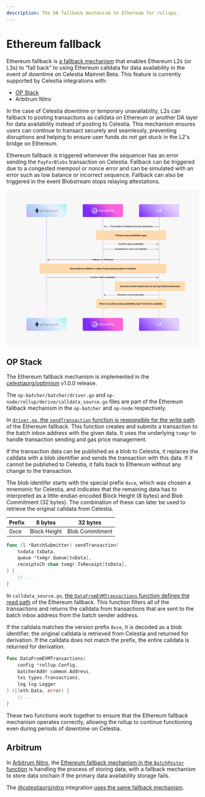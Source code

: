```yaml
---
description: The DA fallback mechanism to Ethereum for rollups.
---
```


# Ethereum fallback

Ethereum fallback is
[a fallback mechanism](https://github.com/celestiaorg/optimism/pull/266)
that enables Ethereum L2s (or L3s) to “fall back” to using Ethereum
calldata for data availability in the event of downtime on Celestia
Mainnet Beta. This feature is currently supported by Celestia integrations
with:

- [OP Stack](optimism-devnet.md#eth-fallback)
- Arbitrum Nitro

In the case of Celestia downtime or temporary unavailability, L2s can
fallback to posting transactions as calldata on Ethereum or another DA
layer for data availability instead of posting to Celestia. This
mechanism ensures users can continue to transact securely and seamlessly,
preventing disruptions and helping to ensure user funds do not get stuck
in the L2's bridge on Ethereum.

Ethereum fallback is triggered whenever the sequencer has an error
sending the `PayForBlobs` transaction on Celestia. Fallback can be
triggered due to a congested mempool or nonce error and can be simulated
with an error such as low balance or incorrect sequence. Fallback
can also be triggered in the event Blobstream stops relaying attestations.

![Ethereum fallback](/img/Celestia_ethereum-fallback.jpg)

## OP Stack

The Ethereum fallback mechanism is implemented in the
[celestiaorg/optimism](https://github.com/celestiaorg/optimism/tree/release-v1.0.0) v1.0.0 release.

The `op-batcher/batcher/driver.go` and
`op-node/rollup/derive/calldata_source.go` files are part of the Ethereum
fallback mechanism in the `op-batcher` and `op-node` respectively.

In [`driver.go`, the `sendTransaction` function is responsible for the write path](https://github.com/celestiaorg/optimism/blob/release-v1.0.0/op-batcher/batcher/driver.go#L400-L406)
of the Ethereum fallback. This function creates and submits a transaction to the
batch inbox address with the given data. It uses the underlying `txmgr` to
handle transaction sending and gas price management.

If the transaction data can be published as a blob to Celestia,
it replaces the calldata with a blob identifier and sends the
transaction with this data. If it cannot be published to Celestia,
it falls back to Ethereum without any change to the transaction.

The blob identifer starts with the special prefix `0xce`, which was chosen a
mnemonic for Celestia, and indicates that the remaining data has to
interpreted as a little-endian encoded Block Height (8 bytes) and
Blob Commitment (32 bytes). The combination of these can later be used to
retrieve the original calldata from Celestia.

<!-- markdownlint-disable MD013 -->
| Prefix | 8 bytes       | 32 bytes        |
|--------|---------------|-----------------|
| 0xce   | Block Height  | Blob Commitment |
<!-- markdownlint-enable MD013 -->
```go
func (l *BatchSubmitter) sendTransaction(
    txdata txData,
    queue *txmgr.Queue[txData],
    receiptsCh chan txmgr.TxReceipt[txData],
) {
    // ...
}
```

In `calldata_source.go`,
[the `DataFromEVMTransactions` function defines the read path](https://github.com/celestiaorg/optimism/blob/release-v1.0.0/op-node/rollup/derive/calldata_source.go#L138-L163)
of the Ethereum fallback. This function filters all of the transactions
and returns the calldata from transactions that are sent to the batch
inbox address from the batch sender address.

If the calldata matches the version prefix `0xce`, it is decoded as a
blob identifier, the original calldata is retrieved from Celestia
and returned for derivation. If the calldata does not match the prefix,
the entire calldata is returned for derivation.

```go
func DataFromEVMTransactions(
    config *rollup.Config,
    batcherAddr common.Address,
    txs types.Transactions,
    log log.Logger
) ([]eth.Data, error) {
    // ...
}
```

These two functions work together to ensure that the Ethereum
fallback mechanism operates correctly, allowing the rollup
to continue functioning even during periods of downtime on
Celestia.

## Arbitrum

In [Arbitrum Nitro](https://github.com/OffchainLabs/nitro), the
[Ethereum fallback mechanism in the `BatchPoster` function](https://github.com/OffchainLabs/nitro/blob/master/arbnode/batch_poster.go#L989-L1001)
is handling the process of storing data, with a fallback mechanism
to store data onchain if the primary data availability storage
fails.

The [@celestiaorg/nitro](https://github.com/celestiaorg/nitro) integration
[uses the same fallback mechanism](https://github.com/celestiaorg/nitro/blob/f01968eb3d4e19329e9c92b050e98a8e5772f1f2/arbnode/batch_poster.go#L845-L857).
